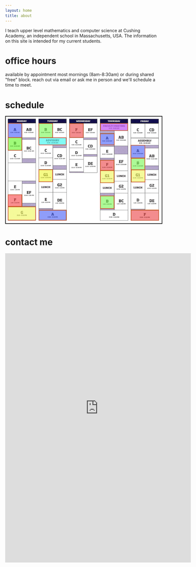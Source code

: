 ```yaml
---
layout: home
title: about
---
```


I teach upper level mathematics and computer science at Cushing Academy, an independent school in Massachusetts, USA. The information on this site is intended for my current students.

# office hours

available by appointment most mornings (8am-8:30am) or during shared "free" block. reach out via email or ask me in person and we'll schedule a time to meet.

# schedule 
<!-- <p align="center">A = AP Calculus AB :: B = Multivariable Calculus :: F = AP Computer Science A :: G1 = AP Calculus BC</p> -->

<p align="center"> <img src="/d-img/schedule.png" border="2"> </p>

# contact me

<center> <iframe src="https://docs.google.com/forms/d/e/1FAIpQLSfk3MsgYHHCfX69rYixFbnQIuGToOyGh9GlpIXcycYWO-BrWg/viewform?embedded=true" width="600" height="1000" frameborder="0" marginheight="0" marginwidth="0">Loading…</iframe> </center>

